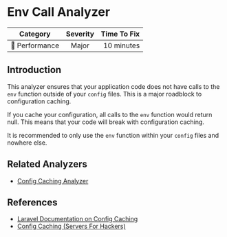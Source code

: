 # Env Call Analyzer

| Category       | Severity   | Time To Fix  |
| -------------  |:----------:| ------------:|
| :rocket: Performance | Major | 10 minutes  |

## Introduction

This analyzer ensures that your application code does not have calls to the `env` function outside of your `config` files. This is a major roadblock to configuration caching.

If you cache your configuration, all calls to the `env` function would return null. This means that your code will break with configuration caching.

It is recommended to only use the `env` function within your `config` files and nowhere else.

## Related Analyzers

- [Config Caching Analyzer](/docs/performance/config-caching-analyzer)

## References

- [Laravel Documentation on Config Caching](https://laravel.com/docs/configuration#configuration-caching)
- [Config Caching (Servers For Hackers)](https://serversforhackers.com/laravel-perf/config-cache)